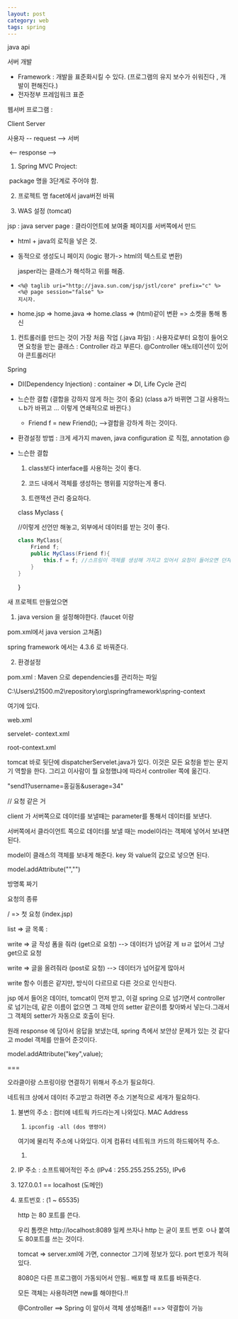 ```yaml
---
layout: post
category: web
tags: spring
---
```

java api

서버 개발

- Framework : 개발을 표준화시킬 수 있다. (프로그램의 유지 보수가 쉬워진다 , 개발이 편해진다.)
- 전자정부 프레임워크 표준

웹서버 프로그램  :

Client							Server

사용자 -- request -->  서버

​		<-- response -->



1) Spring MVC Project:

​	package 명을 3단계로 주어야 함.



2) 프로젝트 명 facet에서 java버전 바꿔



3) WAS 설정 (tomcat)



jsp : java server page : 클라이언트에 보여줄 페이지를 서버쪽에서 만드

- html + java의 로직을 넣은 것.

- 동적으로 생성도니 페이지 (logic 평가->  html의 텍스트로 변환)

  jasper라는 클래스가 해석하고 위를 해줌.

- ```
  <%@ taglib uri="http://java.sun.com/jsp/jstl/core" prefix="c" %>
  <%@ page session="false" %>
  지시자.
  ```

- home.jsp => home.java => home.class => (html)같이 변환 => 소켓을 통해 통신





1. 컨트롤러를 만드는 것이 가장 처음 작업 (.java 파일) : 사용자로부터 요청이 들어오면 요청을 받는 클래스 : Controller 라고 부른다. @Controller 애노테이션이 있어야 콘트롤러다!



Spring

- DI(Dependency Injection) : container => DI, Life Cycle 관리

- 느슨한 결합 (결합을 강하지 않게 하는 것이 중요) (class a가 바뀌면 그걸 사용하느 ㄴb가 바뀌고 ... 이렇게 연쇄적으로 바뀐다.)

  - Friend f = new Friend(); -->결합을 강하게 하는 것이다.

- 환경설정 방법  : 크게 세가지 maven, java configuration 로 직접, annotation @

- 느슨한 결합

  1) class보다 interface를 사용하는 것이 좋다.

  2) 코드 내에서 객체를 생성하는 행위를 지양하는게 좋다.

  3) 트랜잭션 관리 중요하다.

  class Myclass {

  //이렇게 선언만 해놓고, 외부에서 데이터를 받는 것이 좋다.

  ```java
  class MyClass{
      Friend f;
      public MyClass(Friend f){
          this.f = f; //스프링이 객체를 생성해 가지고 있어서 요청이 들어오면 던져준다.
      }
  }
  ```



  }





새 프로젝트 만들었으면



1) java version 을 설정해야한다. (faucet 이랑

 pom.xml에서 java version 고쳐줌)

spring framework 에서는 4.3.6 로 바꿔준다.

2) 환경설정

pom.xml : Maven 으로 dependencies를 관리하는 파일

C:\Users\21500\.m2\repository\org\springframework\spring-context

여기에 있다.

web.xml

servelet- context.xml

root-context.xml

tomcat 바로 뒷단에 dispatcherServelet.java가 있다. 이것은 모든 요청을 받는 문지기 역할을 한다. 그리고 이사람이 뭘 요청했냐에 따라서 controller 쪽에 옮긴다.

"send1?username=홍길동&userage=34"

// 요청 같은 거



client 가 서버쪽으로 데이터를 보낼때는 parameter를 통해서 데이터를 보낸다.

서버쪽에서 클라이언트 쪽으로 데이터를 보낼 때는 model이라는 객체에 넣어서 보내면 된다.

model이 클래스의 객체를 보내게 해준다. key 와 value의 값으로 넣으면 된다.

model.addAttribute("","")

방명록 짜기

요청의 종류

/ => 첫 요청 (index.jsp)

list => 글 목록 :

write => 글 작성 폼을 줘라 (get으로 요청) --> 데이터가 넘어갈 게 ㅂㄹ 없어서 그냥 get으로 요청

write => 글을 올려줘라 (post로 요청) --> 데이터가 넘어갈게 많아서

write 함수 이름은 같지만, 방식이 다르므로 다른 것으로 인식한다.



jsp 에서 들어온 데이터, tomcat이 먼저 받고, 이걸 spring 으로 넘기면서 controller로 넘기는데, 같은 이름이 없으면 그 객체 안의 setter 같은이름 찾아봐서 넣는다.그래서 그 객체의 setter가 자동으로 호출이 된다.

원래 response 에 담아서 응답을 보냈는데, spring 측에서 보안상 문제가 있는 것 같다고 model 객체를 만들어 준것이다.

model.addAttribute("key",value);





===

오라클이랑 스프링이랑 연결하기 위해서 주소가 필요하다.

네트워크 상에서 데이터 주고받고 하려면 주소 기본적으로 세개가 필요하다.

1. 불변의 주소 : 컴터에 네트웍 카드라는게 나와있다. MAC Address

   1. ```
      ipconfig -all (dos 명령어)
      ```

   여기에 물리적 주소에 나와있다. 이게 컴퓨터 네트워크 카드의 하드웨어적 주소.

   1.

2. IP 주소 : 소프트웨어적인 주소 (IPv4 : 255.255.255.255), IPv6

3. 127.0.0.1 == localhost (도메인)

4. 포트번호 :  (1 ~ 65535)

   http 는 80 포트를 쓴다.

   우리 톰캣은 http://localhost:8089 일케 쓰자나 http 는 굳이 포트 번호 ㅇ나 붙여도 80포트를 쓰는 것이다.

   tomcat => server.xml에 가면, connector 그기에 정보가 있다. port 번호가 적혀있다.

   8080은 다른 프로그램이 가동되어서 안됨.. 배포할 때 포트를 바꿔준다.



   모든 객체는 사용하려면 new를 해야한다.!!

   @Controller ==> Spring 이 알아서 객체 생성해줌!! ==> 약결합이 가능
